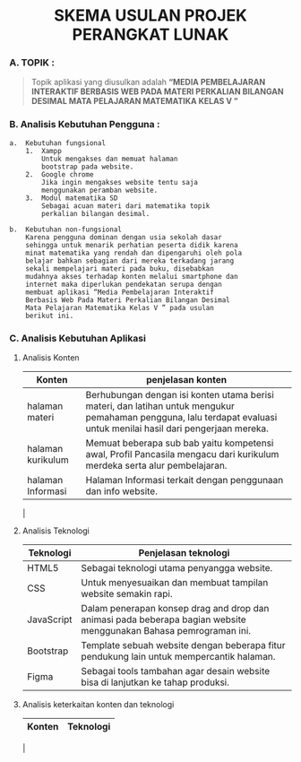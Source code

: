 <center>

# **SKEMA USULAN PROJEK PERANGKAT LUNAK**

</center>

### **A. TOPIK :**
> Topik aplikasi yang diusulkan adalah **“MEDIA PEMBELAJARAN INTERAKTIF BERBASIS WEB PADA MATERI PERKALIAN BILANGAN DESIMAL MATA PELAJARAN MATEMATIKA KELAS V ”**

### **B. Analisis Kebutuhan Pengguna :**

    a.	Kebutuhan fungsional
        1.	Xampp
            Untuk mengakses dan memuat halaman
            bootstrap pada website.
        2.	Google chrome
            Jika ingin mengakses website tentu saja
            menggunakan peramban website.
        3.	Modul matematika SD
            Sebagai acuan materi dari matematika topik
            perkalian bilangan desimal.

    b.	Kebutuhan non-fungsional
        Karena pengguna dominan dengan usia sekolah dasar
        sehingga untuk menarik perhatian peserta didik karena
        minat matematika yang rendah dan dipengaruhi oleh pola
        belajar bahkan sebagian dari mereka terkadang jarang
        sekali mempelajari materi pada buku, disebabkan
        mudahnya akses terhadap konten melalui smartphone dan
        internet maka diperlukan pendekatan serupa dengan
        membuat aplikasi “Media Pembelajaran Interaktif
        Berbasis Web Pada Materi Perkalian Bilangan Desimal
        Mata Pelajaran Matematika Kelas V ” pada usulan
        berikut ini.

### **C. Analisis Kebutuhan Aplikasi**

1. Analisis Konten 
  
    |    Konten     | penjelasan konten |
    |-------------- |-------------------|        
    | halaman materi |Berhubungan dengan isi konten utama berisi materi, dan latihan untuk mengukur pemahaman pengguna, lalu terdapat evaluasi untuk menilai hasil dari pengerjaan mereka. |
    | halaman kurikulum |Memuat beberapa sub bab yaitu kompetensi awal, Profil Pancasila mengacu dari kurikulum merdeka serta alur pembelajaran.|
    | halaman Informasi |Halaman Informasi terkait dengan penggunaan dan info website. |
    |             

2. Analisis Teknologi 

    | Teknologi | Penjelasan teknologi |
    |-----------| ---------------------|
    | HTML5     | Sebagai teknologi utama penyangga website. |
    | CSS       | Untuk menyesuaikan dan membuat tampilan website semakin rapi. |
    |JavaScript | Dalam penerapan konsep drag and drop dan animasi pada beberapa bagian website menggunakan Bahasa pemrograman ini. |
    | Bootstrap | Template sebuah website dengan beberapa fitur pendukung lain untuk mempercantik halaman. |
    | Figma     | Sebagai tools tambahan agar desain website bisa di lanjutkan ke tahap produksi. |

3. Analisis keterkaitan konten dan teknologi

    | Konten | Teknologi |
    | ------ | --------- |
    |  


